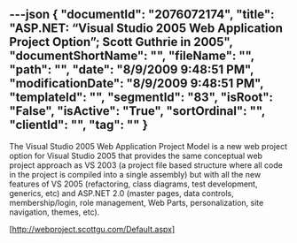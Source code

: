 ---json
{
  "documentId": "2076072174",
  "title": "ASP.NET:  “Visual Studio 2005 Web Application Project Option”; Scott Guthrie in 2005",
  "documentShortName": "",
  "fileName": "",
  "path": "",
  "date": "8/9/2009 9:48:51 PM",
  "modificationDate": "8/9/2009 9:48:51 PM",
  "templateId": "",
  "segmentId": "83",
  "isRoot": "False",
  "isActive": "True",
  "sortOrdinal": "",
  "clientId": "",
  "tag": ""
}
---

The Visual Studio 2005 Web Application Project Model is a new web project option for Visual Studio 2005 that provides the same conceptual web project approach as VS 2003 (a project file based structure where all code in the project is compiled into a single assembly) but with all the new features of VS 2005 (refactoring, class diagrams, test development, generics, etc) and ASP.NET 2.0 (master pages, data controls, membership/login, role management, Web Parts, personalization, site navigation, themes, etc).

[http://webproject.scottgu.com/Default.aspx]
